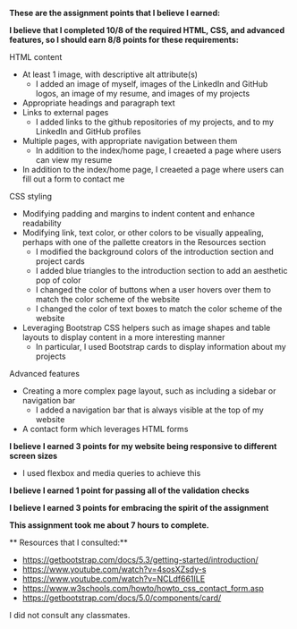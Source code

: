 **These are the assignment points that I believe I earned:**

**I believe that I completed 10/8 of the required HTML, CSS, and advanced features, so I should earn 8/8 points for these requirements:**

HTML content
- At least 1 image, with descriptive alt attribute(s)
  - I added an image of myself, images of the LinkedIn and GitHub logos, an image of my resume, and images of my projects
- Appropriate headings and paragraph text
- Links to external pages
  - I added links to the github repositories of my projects, and to my LinkedIn and GitHub profiles
- Multiple pages, with appropriate navigation between them
  - In addition to the index/home page, I creaeted a page where users can view my resume
- In addition to the index/home page, I creaeted a page where users can fill out a form to contact me

CSS styling
- Modifying padding and margins to indent content and enhance readability
- Modifying link, text color, or other colors to be visually appealing, perhaps with one of the pallette creators in the Resources section 
  - I modified the background colors of the introduction section and project cards
  - I added blue triangles to the introduction section to add an aesthetic pop of color
  - I changed the color of buttons when a user hovers over them to match the color scheme of the website
  - I changed the color of text boxes to match the color scheme of the website
- Leveraging Bootstrap CSS helpers such as image shapes and table layouts to display content in a more interesting manner
  - In particular, I used Bootstrap cards to display information about my projects

Advanced features
- Creating a more complex page layout, such as including a sidebar or navigation bar
  - I added a navigation bar that is always visible at the top of my website
- A contact form which leverages HTML forms

**I believe I earned 3 points for my website being responsive to different screen sizes**
- I used flexbox and media queries to achieve this

**I believe I earned 1 point for passing all of the validation checks**

**I believe I earned 3 points for embracing the spirit of the assignment**


**This assignment took me about 7 hours to complete.**

** Resources that I consulted:**
- https://getbootstrap.com/docs/5.3/getting-started/introduction/
- https://www.youtube.com/watch?v=4sosXZsdy-s
- https://www.youtube.com/watch?v=NCLdf661ILE
- https://www.w3schools.com/howto/howto_css_contact_form.asp
- https://getbootstrap.com/docs/5.0/components/card/

I did not consult any classmates.
